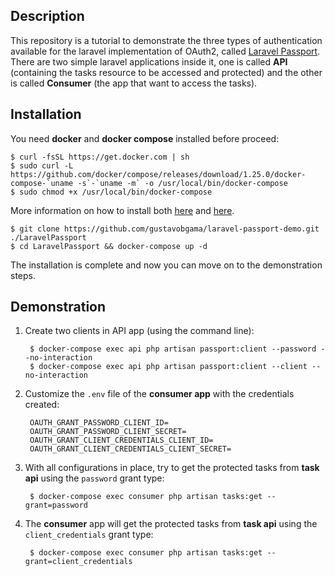 ## Description

This repository is a tutorial to demonstrate the three types of authentication available for the laravel implementation of OAuth2, called [Laravel Passport](https://laravel.com/docs/master/passport). There are two simple laravel applications inside it, one is called **API** (containing the tasks resource to be accessed and protected) and the other is called **Consumer** (the app that want to access the tasks).

## Installation

You need **docker** and **docker compose** installed before proceed:

    $ curl -fsSL https://get.docker.com | sh
    $ sudo curl -L https://github.com/docker/compose/releases/download/1.25.0/docker-compose-`uname -s`-`uname -m` -o /usr/local/bin/docker-compose
    $ sudo chmod +x /usr/local/bin/docker-compose

More information on how to install both [here](https://docs.docker.com/engine/installation/) and [here](https://docs.docker.com/compose/install/).

    $ git clone https://github.com/gustavobgama/laravel-passport-demo.git ./LaravelPassport
    $ cd LaravelPassport && docker-compose up -d

The installation is complete and now you can move on to the demonstration steps.

## Demonstration

1. Create two clients in API app (using the command line):
        
        $ docker-compose exec api php artisan passport:client --password --no-interaction
        $ docker-compose exec api php artisan passport:client --client --no-interaction

2. Customize the `.env` file of the **consumer app** with the credentials created:

        OAUTH_GRANT_PASSWORD_CLIENT_ID=
        OAUTH_GRANT_PASSWORD_CLIENT_SECRET=
        OAUTH_GRANT_CLIENT_CREDENTIALS_CLIENT_ID=
        OAUTH_GRANT_CLIENT_CREDENTIALS_CLIENT_SECRET=

3. With all configurations in place, try to get the protected tasks from **task api** using the `password` grant type:

        $ docker-compose exec consumer php artisan tasks:get --grant=password

4. The **consumer** app will get the protected tasks from **task api** using the `client_credentials` grant type:

        $ docker-compose exec consumer php artisan tasks:get --grant=client_credentials